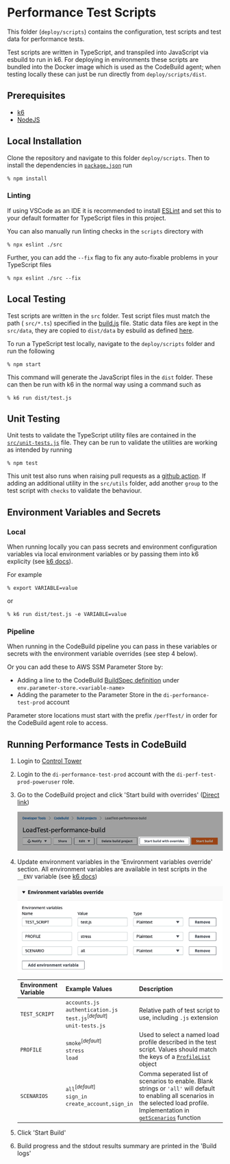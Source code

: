 # Performance Test Scripts

This folder (`deploy/scripts`) contains the configuration, test scripts and test data for performance tests.

Test scripts are written in TypeScript, and transpiled into JavaScript via esbuild to run in k6. For deploying in environments these scripts are bundled into the Docker image which is used as the CodeBuild agent; when testing locally these can just be run directly from `deploy/scripts/dist`.

## Prerequisites

- [k6](https://k6.io/docs/getting-started/installation)
- [NodeJS](https://nodejs.org/en/download/)

## Local Installation

Clone the repository and navigate to this folder `deploy/scripts`. Then to install the dependencies in [`package.json`](package.json) run

```console
% npm install
```

### Linting

If using VSCode as an IDE it is recommended to install [ESLint](https://marketplace.visualstudio.com/items?itemName=dbaeumer.vscode-eslint) and set this to your default formatter for TypeScript files in this project.

You can also manually run linting checks in the `scripts` directory with
```console
% npx eslint ./src
```

Further, you can add the `--fix` flag to fix any auto-fixable problems in your TypeScript files
```console
% npx eslint ./src --fix
```

## Local Testing

Test scripts are written in the `src` folder. Test script files must match the path ( `src/*.ts`) specified in the [build.js](build.js#L7) file. Static data files are kept in the `src/data`, they are copied to `dist/data` by esbuild as defined [here](build.js#L18-L25).

To run a TypeScript test locally, navigate to the `deploy/scripts` folder and run the following

```console
% npm start
```
This command will generate the JavaScript files in the `dist` folder. These can then be run with k6 in the normal way using a command such as

```console
% k6 run dist/test.js
```

## Unit Testing

Unit tests to validate the TypeScript utility files are contained in the [`src/unit-tests.js`](src/unit-tests.ts) file. They can be run to validate the utilities are working as intended by running

```console
% npm test
```

This unit test also runs when raising pull requests as a [github action](../../.github/workflows/pre-merge-checks.yml). If adding an additional utility in the `src/utils` folder, add another `group` to the test script with `checks` to validate the behaviour.

## Environment Variables and Secrets

### Local

When running locally you can pass secrets and environment configuration variables via local environment variables or by passing them into k6 explicity (see [k6 docs](https://k6.io/docs/using-k6/environment-variables/)).

For example
```console
% export VARIABLE=value
```
or
```console
% k6 run dist/test.js -e VARIABLE=value
```

### Pipeline

When running in the CodeBuild pipeline you can pass in these variables or secrets with the environment variable overrides (see step 4 below).

Or you can add these to AWS SSM Parameter Store by:

- Adding a line to the CodeBuild [BuildSpec definition](../template.yaml) under `env.parameter-store.<variable-name>`
- Adding the parameter to the Parameter Store in the `di-performance-test-prod` account

Parameter store locations must start with the prefix `/perfTest/` in order for the CodeBuild agent role to access.

## Running Performance Tests in CodeBuild

1.  Login to [Control Tower](https://uk-digital-identity.awsapps.com/start#/)

2. Login to the `di-performance-test-prod` account with the `di-perf-test-prod-poweruser` role.

3. Go to the CodeBuild project and click 'Start build with overrides' ([Direct link](https://eu-west-2.console.aws.amazon.com/codesuite/codebuild/projects/LoadTest-perftest/builds/start?region=eu-west-2))

    !['Start build with overrides' button](../../docs/start-build-with-overrides.png)

4. Update environment variables in the 'Environment variables override' section. All environment variables are available in test scripts in the `__ENV` variable (see [k6 docs](https://k6.io/docs/using-k6/environment-variables/))

    !['Environment variables override' section](../../docs/environment-variables-override.png)

    |Environment Variable|Example Values|Description|
    |-|-|-|
    |`TEST_SCRIPT`|`accounts.js`</br>`authentication.js`</br>`test.js`<sup>[_default_]</sup></br>`unit-tests.js`|Relative path of test script to use, including `.js` extension|
    |`PROFILE`|`smoke`<sup>[_default_]</sup></br>`stress`</br>`load`|Used to select a named load profile described in the test script. Values should match the keys of a [`ProfileList`](src/utils/config/load-profiles.ts#L4) object|
    |`SCENARIOS`|`all`<sup>[_default_]</sup></br>`sign_in`</br>`create_account,sign_in`|Comma seperated list of scenarios to enable. Blank strings or `'all'` will default to enabling all scenarios in the selected load profile. Implementation in [`getScenarios`](src/utils/config/load-profiles.ts#L27-L36) function|

5. Click 'Start Build'

6. Build progress and the stdout results summary are printed in the 'Build logs'